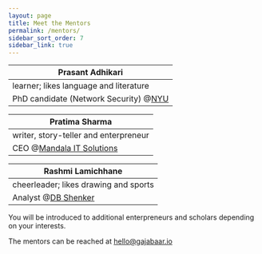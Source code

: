 ```yaml
---
layout: page
title: Meet the Mentors
permalink: /mentors/
sidebar_sort_order: 7
sidebar_link: true
---
```


|Prasant Adhikari
|-----
|learner; likes language and literature|
|PhD candidate (Network Security) @[NYU](nyu.edu)|

|Pratima Sharma
|-----
|writer, story-teller and enterpreneur|
|CEO @[Mandala IT Solutions](mandalaitsolutions.com)|

|Rashmi Lamichhane
|-----
|cheerleader; likes drawing and sports|
|Analyst @[DB Shenker](dbshenker.com)|

You will be introduced to additional enterpreneurs and scholars depending on your interests.

The mentors can be reached at [hello@gajabaar.io](mailto:hello@gajbaar.io)
